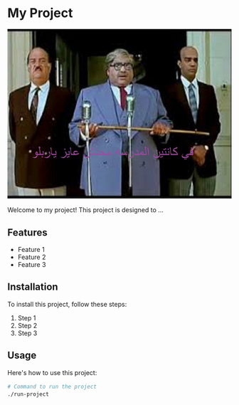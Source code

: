 # My Project

![Logo](images.jpg)

Welcome to my project! This project is designed to ...

## Features

- Feature 1
- Feature 2
- Feature 3

## Installation

To install this project, follow these steps:

1. Step 1
2. Step 2
3. Step 3

## Usage

Here's how to use this project:

```sh
# Command to run the project
./run-project

